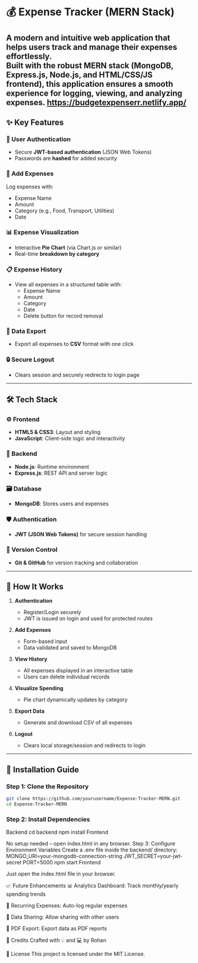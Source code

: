# 💰 Expense Tracker (MERN Stack)

A modern and intuitive web application that helps users **track and manage their expenses effortlessly**.  
Built with the robust **MERN stack** (MongoDB, Express.js, Node.js, and HTML/CSS/JS frontend), this application ensures a smooth experience for logging, viewing, and analyzing expenses.
https://budgetexpenserr.netlify.app/
---

## ✨ Key Features

### 🔐 User Authentication
- Secure **JWT-based authentication** (JSON Web Tokens)
- Passwords are **hashed** for added security

### 📝 Add Expenses
Log expenses with:
- Expense Name  
- Amount  
- Category (e.g., Food, Transport, Utilities)  
- Date  

### 📊 Expense Visualization
- Interactive **Pie Chart** (via Chart.js or similar)
- Real-time **breakdown by category**

### 📋 Expense History
- View all expenses in a structured table with:
  - Expense Name  
  - Amount  
  - Category  
  - Date  
  - Delete button for record removal

### 📁 Data Export
- Export all expenses to **CSV** format with one click

### 🔒 Secure Logout
- Clears session and securely redirects to login page

---

## 🛠️ Tech Stack

### ⚙️ Frontend
- **HTML5 & CSS3**: Layout and styling  
- **JavaScript**: Client-side logic and interactivity  

### 🔧 Backend
- **Node.js**: Runtime environment  
- **Express.js**: REST API and server logic  

### 🗃️ Database
- **MongoDB**: Stores users and expenses  

### 🛡️ Authentication
- **JWT (JSON Web Tokens)** for secure session handling  

### 🔄 Version Control
- **Git & GitHub** for version tracking and collaboration  

---

## 🚀 How It Works

1. **Authentication**  
   - Register/Login securely  
   - JWT is issued on login and used for protected routes  

2. **Add Expenses**  
   - Form-based input  
   - Data validated and saved to MongoDB  

3. **View History**  
   - All expenses displayed in an interactive table  
   - Users can delete individual records  

4. **Visualize Spending**  
   - Pie chart dynamically updates by category  

5. **Export Data**  
   - Generate and download CSV of all expenses  

6. **Logout**  
   - Clears local storage/session and redirects to login  

---

## 🧩 Installation Guide

### Step 1: Clone the Repository

```bash
git clone https://github.com/yourusername/Expense-Tracker-MERN.git
cd Expense-Tracker-MERN
```

### Step 2: Install Dependencies
Backend
cd backend
npm install
Frontend

No setup needed – open index.html in any browser.
Step 3: Configure Environment Variables
Create a .env file inside the backend/ directory:
MONGO_URI=your-mongodb-connection-string
JWT_SECRET=your-jwt-secret
PORT=5000
npm start
Frontend

Just open the index.html file in your browser.

📈 Future Enhancements
📊 Analytics Dashboard: Track monthly/yearly spending trends

🔄 Recurring Expenses: Auto-log regular expenses

🔗 Data Sharing: Allow sharing with other users

🧾 PDF Export: Export data as PDF reports

🙌 Credits
Crafted with 💡 and 💻 by Rohan

📄 License
This project is licensed under the MIT License.
